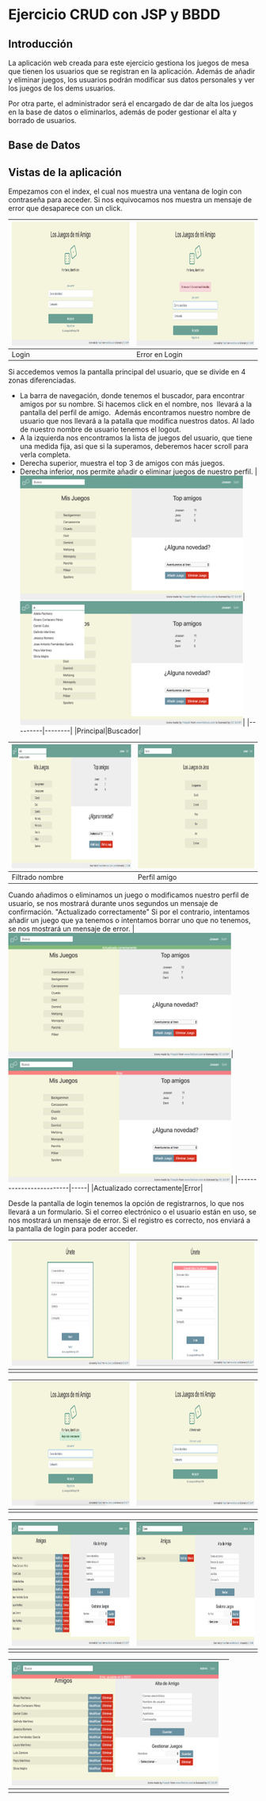 # Ejercicio CRUD con JSP y BBDD

## Introducción

La aplicación web creada para este ejercicio gestiona los juegos de mesa que tienen los usuarios que se registran en la aplicación.
Además de añadir y eliminar juegos, los usuarios podrán modificar sus datos personales y ver los juegos de los dems usuarios.

Por otra parte, el administrador será el encargado de dar de alta los juegos en la base de datos o eliminarlos, además de poder gestionar el alta y borrado de usuarios.

## Base de Datos




## Vistas de la aplicación

Empezamos con el index, el cual nos muestra una ventana de login con contraseña para acceder.
Si nos equivocamos nos muestra un mensaje de error que desaparece con un click.
 
|<img src="capturas/01.png" alt="alt text" width="450" height="250">|<img src="capturas/02.png" alt="alt text" width="450" height="250">|
|-----|--------------|
|Login|Error en Login|

Si accedemos vemos la pantalla principal del usuario, que se divide en 4 zonas diferenciadas.
- La barra de navegación, donde tenemos el buscador, para encontrar amigos por su nombre. Si hacemos click en el nombre, nos 
  llevará a la pantalla del perfil de amigo.
  Además encontramos nuestro nombre de usuario que nos llevará a la patalla que modifica nuestros datos.
  Al lado de nuestro nombre de usuario tenemos el logout.
- A la izquierda nos encontramos la lista de juegos del usuario, que tiene una medida fija, asi que si la superamos, deberemos   hacer scroll para verla completa.
- Derecha superior, muestra el top 3 de amigos con más juegos.
- Derecha inferior, nos permite añadir o eliminar juegos de nuestro perfil.
|<img src="capturas/03.png" alt="alt text" width="450" height="250">|<img src="capturas/04.png" alt="alt text" width="450" height="250">|
|---------|--------|
|Principal|Buscador|


|<img src="capturas/05.png" alt="alt text" width="450" height="250">|<img src="capturas/06.png" alt="alt text" width="450" height="250">|
|---------------|------------|
|Filtrado nombre|Perfil amigo|

Cuando añadimos o eliminamos un juego o modificamos nuestro perfil de usuario, se nos mostrará durante unos segundos un mensaje de confirmación. "Actualizado correctamente"
Si por el contrario, intentamos añadir un juego que ya tenemos o intentamos borrar uno que no tenemos, se nos mostrará un mensaje de error.
|<img src="capturas/07.png" alt="alt text" width="450" height="250">|<img src="capturas/08.png" alt="alt text" width="450" height="250">|
|-------------------------|-----|
|Actualizado correctamente|Error|

Desde la pantalla de login tenemos la opción de registrarnos, lo que nos llevará a un formulario.
Si el correo electrónico o el usuario están en uso, se nos mostrará un mensaje de error.
Si el registro es correcto, nos enviará a la pantalla de login para poder acceder.

|<img src="capturas/09.png" alt="alt text" width="450" height="250">|<img src="capturas/10.png" alt="alt text" width="450" height="250">|
|-----|-----|
|     |     |

|<img src="capturas/11.png" alt="alt text" width="450" height="250">|<img src="capturas/12.png" alt="alt text" width="450" height="250">|
|-----|-----|
|     |     |

|<img src="capturas/13.png" alt="alt text" width="450" height="250">|<img src="capturas/14.png" alt="alt text" width="450" height="250">|
|-----|-----|
|     |     |

|<img src="capturas/15.png" alt="alt text" width="418" height="250">|     |
|-----|-----|
|     |     |




